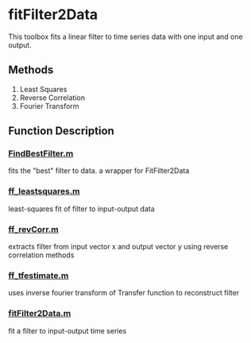 # fitFilter2Data

This toolbox fits a linear filter to time series data with one input and one output. 

## Methods

1. Least Squares
2. Reverse Correlation
3. Fourier Transform

## Function Description

### [FindBestFilter.m](https://github.com/sg-s/fitFilter2Data/blob/master/FindBestFilter.m)
fits the "best" filter to data. a wrapper for FitFilter2Data
### [ff_leastsquares.m](https://github.com/sg-s/fitFilter2Data/blob/master/ff_leastsquares.m)
least-squares fit of filter to input-output data
### [ff_revCorr.m](https://github.com/sg-s/fitFilter2Data/blob/master/ff_revCorr.m)
extracts filter from input vector x and output vector y using reverse correlation methods 
### [ff_tfestimate.m](https://github.com/sg-s/fitFilter2Data/blob/master/ff_tfestimate.m)
uses inverse fourier transform of Transfer function to reconstruct filter
### [fitFilter2Data.m](https://github.com/sg-s/fitFilter2Data/blob/master/fitFilter2Data.m)
fit a filter to input-output time series
